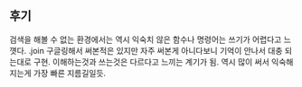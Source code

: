 ## 후기

검색을 해볼 수 없는 환경에서는 역시 익숙치 않은 함수나 명령어는 쓰기가 어렵다고 느꼇다.
.join 구글링해서 써본적은 있지만 자주 써본게 아니다보니 기억이 안나서 대충 되는대로 구현.
이해하는것과 쓰는것은 다르다고 느끼는 계기가 됨. 역시 많이 써서 익숙해지는게 가장 빠른 지름길일듯.